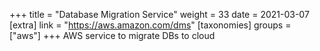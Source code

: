 +++
title = "Database Migration Service"
weight = 33
date = 2021-03-07
[extra]
link = "https://aws.amazon.com/dms"
[taxonomies]
groups = ["aws"]
+++
AWS service to migrate DBs to cloud

